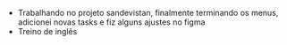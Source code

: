- Trabalhando no projeto sandevistan, finalmente terminando os menus, adicionei novas tasks e fiz alguns ajustes no figma
- Treino de inglês
